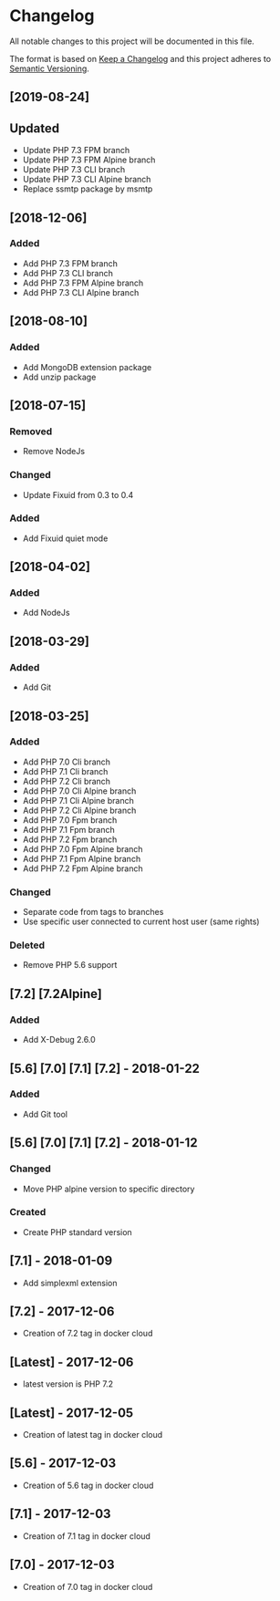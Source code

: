 # Changelog

All notable changes to this project will be documented in this file.

The format is based on [Keep a Changelog](http://keepachangelog.com/en/1.0.0/)
and this project adheres to [Semantic Versioning](http://semver.org/spec/v2.0.0.html).

## [2019-08-24]

## Updated

- Update PHP 7.3 FPM branch
- Update PHP 7.3 FPM Alpine branch
- Update PHP 7.3 CLI branch
- Update PHP 7.3 CLI Alpine branch
- Replace ssmtp package by msmtp

## [2018-12-06]

### Added

- Add PHP 7.3 FPM branch
- Add PHP 7.3 CLI branch
- Add PHP 7.3 FPM Alpine branch
- Add PHP 7.3 CLI Alpine branch

## [2018-08-10]

### Added

- Add MongoDB extension package
- Add unzip package

## [2018-07-15]

### Removed

- Remove NodeJs

### Changed

- Update Fixuid from 0.3 to 0.4

### Added

- Add Fixuid quiet mode

## [2018-04-02]

### Added

- Add NodeJs

## [2018-03-29]

### Added

- Add Git

## [2018-03-25]

### Added

- Add PHP 7.0 Cli branch
- Add PHP 7.1 Cli branch
- Add PHP 7.2 Cli branch
- Add PHP 7.0 Cli Alpine branch
- Add PHP 7.1 Cli Alpine branch
- Add PHP 7.2 Cli Alpine branch
- Add PHP 7.0 Fpm branch
- Add PHP 7.1 Fpm branch
- Add PHP 7.2 Fpm branch
- Add PHP 7.0 Fpm Alpine branch
- Add PHP 7.1 Fpm Alpine branch
- Add PHP 7.2 Fpm Alpine branch

### Changed

- Separate code from tags to branches
- Use specific user connected to current host user (same rights)

### Deleted

- Remove PHP 5.6 support

## [7.2] [7.2Alpine]

### Added

- Add X-Debug 2.6.0

## [5.6] [7.0] [7.1] [7.2] - 2018-01-22

### Added

- Add Git tool

## [5.6] [7.0] [7.1] [7.2] - 2018-01-12

### Changed

- Move PHP alpine version to specific directory

### Created

- Create PHP standard version

## [7.1] - 2018-01-09

- Add simplexml extension

## [7.2] - 2017-12-06

- Creation of 7.2 tag in docker cloud

## [Latest] - 2017-12-06

- latest version is PHP 7.2

## [Latest] - 2017-12-05

- Creation of latest tag in docker cloud

## [5.6] - 2017-12-03

- Creation of 5.6 tag in docker cloud

## [7.1] - 2017-12-03

- Creation of 7.1 tag in docker cloud

## [7.0] - 2017-12-03

- Creation of 7.0 tag in docker cloud
